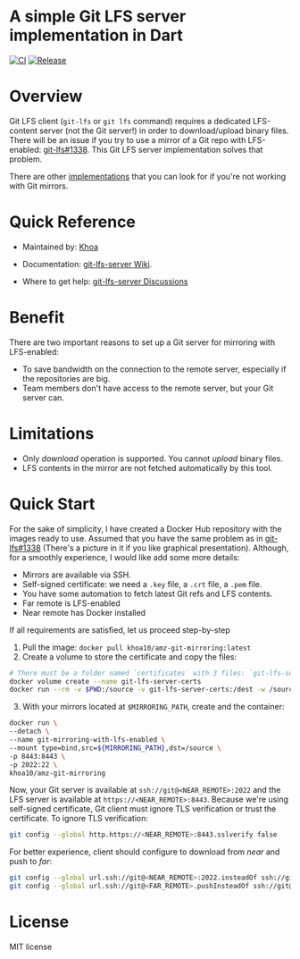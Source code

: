 A simple Git LFS server implementation in Dart
===============================

[![CI](https://github.com/khoa-io/git-lfs-server/actions/workflows/ci.yml/badge.svg?branch=main)](https://github.com/khoa-io/git-lfs-server/actions/workflows/ci.yml)
[![Release](https://github.com/khoa-io/git-lfs-server/actions/workflows/release.yml/badge.svg)](https://github.com/khoa-io/git-lfs-server/actions/workflows/release.yml)
# Overview

Git LFS client (`git-lfs` or `git lfs` command) requires a dedicated LFS-content server (not the Git server!) in order to download/upload binary files. There will be an issue if you try to use a mirror of a Git repo with LFS-enabled: [git-lfs#1338](https://github.com/git-lfs/git-lfs/issues/1338). This Git LFS server implementation solves that problem.

There are other [implementations](https://github.com/git-lfs/git-lfs/wiki/Implementations) that you can look for if you're not working with Git mirrors.

# Quick Reference

* Maintained by:
[Khoa](https://github.com/khoa-io)

* Documentation:
[git-lfs-server Wiki](https://github.com/khoa-io/git-lfs-server/wiki).

* Where to get help:
[git-lfs-server Discussions](https://github.com/khoa-io/git-lfs-server/discussions/categories/q-a)

# Benefit

There are two important reasons to set up a Git server for mirroring with LFS-enabled:
- To save bandwidth on the connection to the remote server, especially if the repositories are big.
- Team members don't have access to the remote server, but your Git server can.

# Limitations

- Only _download_ operation is supported. You cannot _upload_ binary files.
- LFS contents in the mirror are not fetched automatically by this tool.

# Quick Start

For the sake of simplicity, I have created a Docker Hub repository with the images ready to use. Assumed that you have the same problem as in [git-lfs#1338](https://github.com/git-lfs/git-lfs/issues/1338) (There's a picture in it if you like graphical presentation). Although, for a smoothly experience, I would like add some more details:
- Mirrors are available via SSH.
- Self-signed certificate: we need a `.key` file, a `.crt` file, a `.pem` file.
- You have some automation to fetch latest Git refs and LFS contents.
- Far remote is LFS-enabled
- Near remote has Docker installed

If all requirements are satisfied, let us proceed step-by-step
1. Pull the image: `docker pull khoa10/amz-git-mirroring:latest`
2. Create a volume to store the certificate and copy the files:
```bash
# There must be a folder named `certificates` with 3 files: `git-lfs-server.key`, `git-lfs-server.cert`, `git-lfs-server.pem`
docker volume create --name git-lfs-server-certs
docker run --rm -v $PWD:/source -v git-lfs-server-certs:/dest -w /source alpine cp -r certificates /dest
```
3. With your mirrors located at `$MIRRORING_PATH`, create and the container:
```bash
docker run \
--detach \
--name git-mirroring-with-lfs-enabled \
--mount type=bind,src=${MIRRORING_PATH},dst=/source \
-p 8443:8443 \
-p 2022:22 \
khoa10/amz-git-mirroring
```

Now, your Git server is available at `ssh://git@<NEAR_REMOTE>:2022` and the LFS server is available at `https://<NEAR_REMOTE>:8443`.
Because we're using self-signed certificate, Git client must ignore TLS verification or trust the certificate.
To ignore TLS verification:
```bash
git config --global http.https://<NEAR_REMOTE>:8443.sslverify false
```
For better experience, client should configure to download from _near_ and push to _far_:
```bash
git config --global url.ssh://git@<NEAR_REMOTE>:2022.insteadOf ssh://git@<FAR_REMOTE>
git config --global url.ssh://git@<FAR_REMOTE>.pushInsteadOf ssh://git@<NEAR_REMOTE>:2022
```

# License

MIT license
